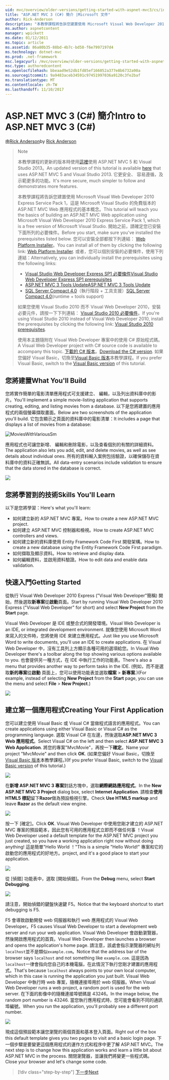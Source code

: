 ```yaml
---
uid: mvc/overview/older-versions/getting-started-with-aspnet-mvc3/cs/intro-to-aspnet-mvc-3
title: "ASP.NET MVC 3 (C#) 簡介 |Microsoft 文件"
author: Rick-Anderson
description: "本教學課程將告訴您建置使用 Microsoft Visual Web Developer 2010 Express Service Pack 1，也就是 ASP.NET MVC Web 應用程式的基本概念..."
ms.author: aspnetcontent
manager: wpickett
ms.date: 01/12/2011
ms.topic: article
ms.assetid: 86a80b35-88bd-4b7c-bd58-f6e7997197d4
ms.technology: dotnet-mvc
ms.prod: .net-framework
msc.legacyurl: /mvc/overview/older-versions/getting-started-with-aspnet-mvc3/cs/intro-to-aspnet-mvc-3
msc.type: authoredcontent
ms.openlocfilehash: bbeaad9e52db1fd85ef166052a377e8b6732a90a
ms.sourcegitcommit: 9a9483aceb34591c97451997036a9120c3fe2baf
ms.translationtype: MT
ms.contentlocale: zh-TW
ms.lasthandoff: 11/10/2017
---
```

<a name="intro-to-aspnet-mvc-3-c"></a><span data-ttu-id="920ce-103">ASP.NET MVC 3 (C#) 簡介</span><span class="sxs-lookup"><span data-stu-id="920ce-103">Intro to ASP.NET MVC 3 (C#)</span></span>
====================
<span data-ttu-id="920ce-104">由[Rick Anderson](https://github.com/Rick-Anderson)</span><span class="sxs-lookup"><span data-stu-id="920ce-104">by [Rick Anderson](https://github.com/Rick-Anderson)</span></span>

> > [!NOTE]
> > <span data-ttu-id="920ce-105">本教學課程的更新的版本時使用[這裡](../../../getting-started/introduction/getting-started.md)使用 ASP.NET MVC 5 和 Visual Studio 2013。</span><span class="sxs-lookup"><span data-stu-id="920ce-105">An updated version of this tutorial is available [here](../../../getting-started/introduction/getting-started.md) that uses ASP.NET MVC 5 and Visual Studio 2013.</span></span> <span data-ttu-id="920ce-106">它更安全、 容易遵循，及示範更多的功能。</span><span class="sxs-lookup"><span data-stu-id="920ce-106">It's more secure, much simpler to follow and demonstrates more features.</span></span>
> 
> 
> <span data-ttu-id="920ce-107">本教學課程將告訴您建置使用 Microsoft Visual Web Developer 2010 Express Service Pack 1，這是 Microsoft Visual Studio 的免費版本的 ASP.NET MVC Web 應用程式的基本概念。</span><span class="sxs-lookup"><span data-stu-id="920ce-107">This tutorial will teach you the basics of building an ASP.NET MVC Web application using Microsoft Visual Web Developer 2010 Express Service Pack 1, which is a free version of Microsoft Visual Studio.</span></span> <span data-ttu-id="920ce-108">開始之前，請確定您已安裝下面所列的必要條件。</span><span class="sxs-lookup"><span data-stu-id="920ce-108">Before you start, make sure you've installed the prerequisites listed below.</span></span> <span data-ttu-id="920ce-109">您可以安裝全部都按下列連結： [Web Platform Installer](https://www.microsoft.com/web/gallery/install.aspx?appid=VWD2010SP1Pack)。</span><span class="sxs-lookup"><span data-stu-id="920ce-109">You can install all of them by clicking the following link: [Web Platform Installer](https://www.microsoft.com/web/gallery/install.aspx?appid=VWD2010SP1Pack).</span></span> <span data-ttu-id="920ce-110">或者，您可以個別安裝的必要條件，使用下列連結：</span><span class="sxs-lookup"><span data-stu-id="920ce-110">Alternatively, you can individually install the prerequisites using the following links:</span></span>
> 
> - [<span data-ttu-id="920ce-111">Visual Studio Web Developer Express SP1 必要條件</span><span class="sxs-lookup"><span data-stu-id="920ce-111">Visual Studio Web Developer Express SP1 prerequisites</span></span>](https://www.microsoft.com/web/gallery/install.aspx?appid=VWD2010SP1Pack)
> - [<span data-ttu-id="920ce-112">ASP.NET MVC 3 Tools Update</span><span class="sxs-lookup"><span data-stu-id="920ce-112">ASP.NET MVC 3 Tools Update</span></span>](https://www.microsoft.com/web/gallery/install.aspx?appsxml=&amp;appid=MVC3)
> - <span data-ttu-id="920ce-113">[SQL Server Compact 4.0](https://www.microsoft.com/web/gallery/install.aspx?appid=SQLCE;SQLCEVSTools_4_0)（執行階段 + 工具支援）</span><span class="sxs-lookup"><span data-stu-id="920ce-113">[SQL Server Compact 4.0](https://www.microsoft.com/web/gallery/install.aspx?appid=SQLCE;SQLCEVSTools_4_0)(runtime + tools support)</span></span>
> 
> <span data-ttu-id="920ce-114">如果您使用 Visual Studio 2010 而不 Visual Web Developer 2010，安裝必要元件，請按一下下列連結： [Visual Studio 2010 必要條件](https://www.microsoft.com/web/gallery/install.aspx?appsxml=&amp;appid=VS2010SP1Pack)。</span><span class="sxs-lookup"><span data-stu-id="920ce-114">If you're using Visual Studio 2010 instead of Visual Web Developer 2010, install the prerequisites by clicking the following link: [Visual Studio 2010 prerequisites](https://www.microsoft.com/web/gallery/install.aspx?appsxml=&amp;appid=VS2010SP1Pack).</span></span>
> 
> <span data-ttu-id="920ce-115">使用本主題隨附在 Visual Web Developer 專案中的使用 C# 原始程式碼。</span><span class="sxs-lookup"><span data-stu-id="920ce-115">A Visual Web Developer project with C# source code is available to accompany this topic.</span></span> <span data-ttu-id="920ce-116">[下載的 C# 版本](https://code.msdn.microsoft.com/Introduction-to-MVC-3-10d1b098)。</span><span class="sxs-lookup"><span data-stu-id="920ce-116">[Download the C# version](https://code.msdn.microsoft.com/Introduction-to-MVC-3-10d1b098).</span></span> <span data-ttu-id="920ce-117">如果您偏好 Visual Basic，切換至[Visual Basic 版本](../vb/intro-to-aspnet-mvc-3.md)本教學課程。</span><span class="sxs-lookup"><span data-stu-id="920ce-117">If you prefer Visual Basic, switch to the [Visual Basic version](../vb/intro-to-aspnet-mvc-3.md) of this tutorial.</span></span>


## <a name="what-youll-build"></a><span data-ttu-id="920ce-118">您將建置</span><span class="sxs-lookup"><span data-stu-id="920ce-118">What You'll Build</span></span>

<span data-ttu-id="920ce-119">您將實作簡單的電影清單應用程式可支援建立、 編輯，以及列出資料庫中的影片。</span><span class="sxs-lookup"><span data-stu-id="920ce-119">You'll implement a simple movie-listing application that supports creating, editing, and listing movies from a database.</span></span> <span data-ttu-id="920ce-120">以下是您將建置的應用程式的兩個螢幕擷取畫面。</span><span class="sxs-lookup"><span data-stu-id="920ce-120">Below are two screenshots of the application you'll build.</span></span> <span data-ttu-id="920ce-121">它包含顯示之頁面的資料庫中的電影清單：</span><span class="sxs-lookup"><span data-stu-id="920ce-121">It includes a page that displays a list of movies from a database:</span></span>

![MoviesWithVariousSm](intro-to-aspnet-mvc-3/_static/image1.png)

<span data-ttu-id="920ce-123">應用程式也可讓您新增、 編輯和刪除電影，以及查看個別的有關的詳細資料。</span><span class="sxs-lookup"><span data-stu-id="920ce-123">The application also lets you add, edit, and delete movies, as well as see details about individual ones.</span></span> <span data-ttu-id="920ce-124">所有的資料輸入案例包括驗證，以確保儲存在資料庫中的資料正確無誤。</span><span class="sxs-lookup"><span data-stu-id="920ce-124">All data-entry scenarios include validation to ensure that the data stored in the database is correct.</span></span>

![](intro-to-aspnet-mvc-3/_static/image2.png)

## <a name="skills-youll-learn"></a><span data-ttu-id="920ce-125">您將學習到的技術</span><span class="sxs-lookup"><span data-stu-id="920ce-125">Skills You'll Learn</span></span>

<span data-ttu-id="920ce-126">以下是您將學習：</span><span class="sxs-lookup"><span data-stu-id="920ce-126">Here's what you'll learn:</span></span>

- <span data-ttu-id="920ce-127">如何建立新的 ASP.NET MVC 專案。</span><span class="sxs-lookup"><span data-stu-id="920ce-127">How to create a new ASP.NET MVC project.</span></span>
- <span data-ttu-id="920ce-128">如何建立 ASP.NET MVC 控制器和檢視。</span><span class="sxs-lookup"><span data-stu-id="920ce-128">How to create ASP.NET MVC controllers and views.</span></span>
- <span data-ttu-id="920ce-129">如何建立新的資料庫使用 Entity Framework Code First 開發架構。</span><span class="sxs-lookup"><span data-stu-id="920ce-129">How to create a new database using the Entity Framework Code First paradigm.</span></span>
- <span data-ttu-id="920ce-130">如何擷取及顯示資料。</span><span class="sxs-lookup"><span data-stu-id="920ce-130">How to retrieve and display data.</span></span>
- <span data-ttu-id="920ce-131">如何編輯資料，並啟用資料驗證。</span><span class="sxs-lookup"><span data-stu-id="920ce-131">How to edit data and enable data validation.</span></span>

## <a name="getting-started"></a><span data-ttu-id="920ce-132">快速入門</span><span class="sxs-lookup"><span data-stu-id="920ce-132">Getting Started</span></span>

<span data-ttu-id="920ce-133">從執行 Visual Web Developer 2010 Express ("Visual Web Developer"簡稱) 開始，然後選取**新專案**從**啟動**頁面。</span><span class="sxs-lookup"><span data-stu-id="920ce-133">Start by running Visual Web Developer 2010 Express ("Visual Web Developer" for short) and select **New Project** from the **Start** page.</span></span>

<span data-ttu-id="920ce-134">Visual Web Developer 是 IDE 或整合式的開發環境。</span><span class="sxs-lookup"><span data-stu-id="920ce-134">Visual Web Developer is an IDE, or integrated development environment.</span></span> <span data-ttu-id="920ce-135">就像您使用 Microsoft Word 來寫入的文件時，您將使用 IDE 來建立應用程式。</span><span class="sxs-lookup"><span data-stu-id="920ce-135">Just like you use Microsoft Word to write documents, you'll use an IDE to create applications.</span></span> <span data-ttu-id="920ce-136">在 Visual Web Developer 中，沒有工具列上方顯示各種可用的選項給您。</span><span class="sxs-lookup"><span data-stu-id="920ce-136">In Visual Web Developer there's a toolbar along the top showing various options available to you.</span></span> <span data-ttu-id="920ce-137">也會提供另一種方式，在 IDE 中執行工作的功能表。</span><span class="sxs-lookup"><span data-stu-id="920ce-137">There's also a menu that provides another way to perform tasks in the IDE.</span></span> <span data-ttu-id="920ce-138">(例如，而不是選取**新的專案**從**啟動** 頁面上，您可以使用功能表並選取**檔案** &gt; **新專案**.)</span><span class="sxs-lookup"><span data-stu-id="920ce-138">(For example, instead of selecting **New Project** from the **Start** page, you can use the menu and select **File** &gt; **New Project**.)</span></span>

[![](intro-to-aspnet-mvc-3/_static/image4.png)](intro-to-aspnet-mvc-3/_static/image3.png)

## <a name="creating-your-first-application"></a><span data-ttu-id="920ce-139">建立第一個應用程式</span><span class="sxs-lookup"><span data-stu-id="920ce-139">Creating Your First Application</span></span>

<span data-ttu-id="920ce-140">您可以建立使用 Visual Basic 或 Visual C# 當做程式語言的應用程式。</span><span class="sxs-lookup"><span data-stu-id="920ce-140">You can create applications using either Visual Basic or Visual C# as the programming language.</span></span> <span data-ttu-id="920ce-141">選取 Visual C# 在左邊，然後選取**ASP.NET MVC 3 Web 應用程式**。</span><span class="sxs-lookup"><span data-stu-id="920ce-141">Select Visual C# on the left and then select **ASP.NET MVC 3 Web Application**.</span></span> <span data-ttu-id="920ce-142">將您的專案"MvcMovie"，再按一下**確定**。</span><span class="sxs-lookup"><span data-stu-id="920ce-142">Name your project "MvcMovie" and then click **OK**.</span></span> <span data-ttu-id="920ce-143">(如果您偏好 Visual Basic，切換至[Visual Basic 版本](../vb/intro-to-aspnet-mvc-3.md)本教學課程。)</span><span class="sxs-lookup"><span data-stu-id="920ce-143">(If you prefer Visual Basic, switch to the [Visual Basic version](../vb/intro-to-aspnet-mvc-3.md) of this tutorial.)</span></span>

![](intro-to-aspnet-mvc-3/_static/image5.png)

<span data-ttu-id="920ce-144">在**新增 ASP.NET MVC 3 專案**對話方塊中，選取**網際網路應用程式**。</span><span class="sxs-lookup"><span data-stu-id="920ce-144">In the **New ASP.NET MVC 3 Project** dialog box, select **Internet Application**.</span></span> <span data-ttu-id="920ce-145">請檢查**使用 HTML5 標記**留下**Razor**做為預設檢視引擎。</span><span class="sxs-lookup"><span data-stu-id="920ce-145">Check **Use HTML5 markup** and leave **Razor** as the default view engine.</span></span>

![](intro-to-aspnet-mvc-3/_static/image6.png)

<span data-ttu-id="920ce-146">按一下 [確定]。</span><span class="sxs-lookup"><span data-stu-id="920ce-146">Click **OK**.</span></span> <span data-ttu-id="920ce-147">Visual Web Developer 中使用您剛才建立的 ASP.NET MVC 專案的預設範本，因此您有可用的應用程式立即而不做任何事 ！</span><span class="sxs-lookup"><span data-stu-id="920ce-147">Visual Web Developer used a default template for the ASP.NET MVC project you just created, so you have a working application right now without doing anything!</span></span> <span data-ttu-id="920ce-148">這是簡單"Hello World ！"</span><span class="sxs-lookup"><span data-stu-id="920ce-148">This is a simple "Hello World!"</span></span> <span data-ttu-id="920ce-149">專案和它的啟動您的應用程式的好地方。</span><span class="sxs-lookup"><span data-stu-id="920ce-149">project, and it's a good place to start your application.</span></span>

[![](intro-to-aspnet-mvc-3/_static/image8.png)](intro-to-aspnet-mvc-3/_static/image7.png)

<span data-ttu-id="920ce-150">從 [偵錯] 功能表中，選取 [開始偵錯]。</span><span class="sxs-lookup"><span data-stu-id="920ce-150">From the **Debug** menu, select **Start Debugging**.</span></span>

![](intro-to-aspnet-mvc-3/_static/image9.png)

<span data-ttu-id="920ce-151">請注意，開始偵錯的鍵盤快速鍵 F5。</span><span class="sxs-lookup"><span data-stu-id="920ce-151">Notice that the keyboard shortcut to start debugging is F5.</span></span>

<span data-ttu-id="920ce-152">F5 會導致啟動開發 web 伺服器和執行 web 應用程式的 Visual Web Developer。</span><span class="sxs-lookup"><span data-stu-id="920ce-152">F5 causes Visual Web Developer to start a development web server and run your web application.</span></span> <span data-ttu-id="920ce-153">Visual Web Developer 會啟動瀏覽器，然後開啟應用程式的首頁。</span><span class="sxs-lookup"><span data-stu-id="920ce-153">Visual Web Developer then launches a browser and opens the application's home page.</span></span> <span data-ttu-id="920ce-154">請注意，該處會指示瀏覽器的網址列`localhost`並不是類似`example.com`。</span><span class="sxs-lookup"><span data-stu-id="920ce-154">Notice that the address bar of the browser says `localhost` and not something like `example.com`.</span></span> <span data-ttu-id="920ce-155">這是因為`localhost`一律會指向您自己的本機電腦，在此情況下執行您剛才建置的應用程式。</span><span class="sxs-lookup"><span data-stu-id="920ce-155">That's because `localhost` always points to your own local computer, which in this case is running the application you just built.</span></span> <span data-ttu-id="920ce-156">Visual Web Developer 中執行時 web 專案，隨機連接埠用於 web 伺服器。</span><span class="sxs-lookup"><span data-stu-id="920ce-156">When Visual Web Developer runs a web project, a random port is used for the web server.</span></span> <span data-ttu-id="920ce-157">在下面的影像中的隨機連接埠號碼是 43246。</span><span class="sxs-lookup"><span data-stu-id="920ce-157">In the image below, the random port number is 43246.</span></span> <span data-ttu-id="920ce-158">當您執行應用程式時，您可能會看到不同的通訊埠編號。</span><span class="sxs-lookup"><span data-stu-id="920ce-158">When you run the application, you'll probably see a different port number.</span></span>

![](intro-to-aspnet-mvc-3/_static/image10.png)

<span data-ttu-id="920ce-159">現成這個預設範本讓您瀏覽的兩個頁面和基本登入頁面。</span><span class="sxs-lookup"><span data-stu-id="920ce-159">Right out of the box this default template gives you two pages to visit and a basic login page.</span></span> <span data-ttu-id="920ce-160">下一個步驟是要變更這個應用程式的運作方式和程序中更了解 ASP.NET MVC。</span><span class="sxs-lookup"><span data-stu-id="920ce-160">The next step is to change how this application works and learn a little bit about ASP.NET MVC in the process.</span></span> <span data-ttu-id="920ce-161">關閉瀏覽器，並讓我們將變更一些程式碼。</span><span class="sxs-lookup"><span data-stu-id="920ce-161">Close your browser and let's change some code.</span></span>

>[!div class="step-by-step"]
[<span data-ttu-id="920ce-162">下一步</span><span class="sxs-lookup"><span data-stu-id="920ce-162">Next</span></span>](adding-a-controller.md)
